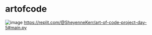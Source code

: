 # artofcode

![image](https://github.com/sheyennekerr/artofcode/assets/150817959/fa0bdf7f-3269-4788-8eae-02dc62401d69)
https://replit.com/@SheyenneKerr/art-of-code-project-day-5#main.py
